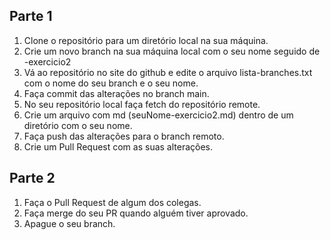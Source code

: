 ## Parte 1
1. Clone o repositório para um diretório local na sua máquina.
2. Crie um novo branch na sua máquina local com o seu nome seguido de -exercicio2
3. Vá ao repositório no site do github e edite o arquivo lista-branches.txt com o nome do seu branch e o seu nome.
4. Faça commit das alterações no branch main.
5. No seu repositório local faça fetch do repositório remote.
6. Crie um arquivo com md (seuNome-exercicio2.md) dentro de um diretório com o seu nome.
7. Faça push das alterações para o branch remoto.
8. Crie um Pull Request com as suas alterações.

## Parte 2
1. Faça o Pull Request de algum dos colegas.
2. Faça merge do seu PR quando alguém tiver aprovado.
3. Apague o seu branch.
